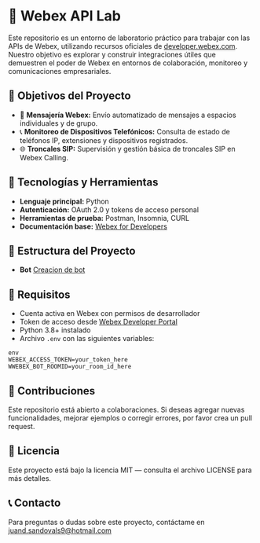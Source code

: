 # 🚀 Webex API Lab

Este repositorio es un entorno de laboratorio práctico para trabajar con las APIs de Webex, utilizando recursos oficiales de [developer.webex.com](https://developer.webex.com). Nuestro objetivo es explorar y construir integraciones útiles que demuestren el poder de Webex en entornos de colaboración, monitoreo y comunicaciones empresariales.

## 📌 Objetivos del Proyecto

- 💬 **Mensajería Webex:** Envío automatizado de mensajes a espacios individuales y de grupo.
- 📞 **Monitoreo de Dispositivos Telefónicos:** Consulta de estado de teléfonos IP, extensiones y dispositivos registrados.
- 🌐 **Troncales SIP:** Supervisión y gestión básica de troncales SIP en Webex Calling.

## 🧰 Tecnologías y Herramientas

- **Lenguaje principal:** Python
- **Autenticación:** OAuth 2.0 y tokens de acceso personal
- **Herramientas de prueba:** Postman, Insomnia, CURL
- **Documentación base:** [Webex for Developers](https://developer.webex.com/docs/api/getting-started)

## 📁 Estructura del Proyecto

- **Bot** [Creacion de bot](bot-webex/README.md)


## 🚦 Requisitos

- Cuenta activa en Webex con permisos de desarrollador  
- Token de acceso desde [Webex Developer Portal](https://developer.webex.com/docs/api/getting-started)  
- Python 3.8+ instalado  
- Archivo `.env` con las siguientes variables:

```
env
WEBEX_ACCESS_TOKEN=your_token_here
WWEBEX_BOT_ROOMID=your_room_id_here
```

## 🤝 Contribuciones
Este repositorio está abierto a colaboraciones. Si deseas agregar nuevas funcionalidades, mejorar ejemplos o corregir errores, por favor crea un pull request.

## 📄 Licencia
Este proyecto está bajo la licencia MIT — consulta el archivo LICENSE para más detalles.

## 📞 Contacto
Para preguntas o dudas sobre este proyecto, contáctame en juand.sandovals9@hotmail.com
